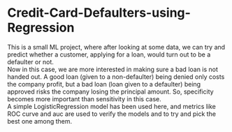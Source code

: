 # Credit-Card-Defaulters-using-Regression
This is a small ML project, where after looking at some data, we can try and predict whether a customer, applying for a loan, would turn out to be a defaulter or not.<br>
Now in this case, we are more interested in making sure a bad loan is not handed out. A good loan (given to a non-defaulter) being denied only costs the company profit, but a bad loan (loan given to a defaulter) being approved risks the company losing the principal amount. So, specificity becomes more important than sensitivity in this case. <br>
A simple LogisticRegression model has been used here, and metrics like ROC curve and auc are used to verify the models and to try and pick the best one among them. 
